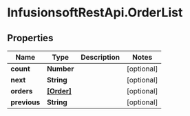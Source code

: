# InfusionsoftRestApi.OrderList

## Properties
Name | Type | Description | Notes
------------ | ------------- | ------------- | -------------
**count** | **Number** |  | [optional] 
**next** | **String** |  | [optional] 
**orders** | [**[Order]**](Order.md) |  | [optional] 
**previous** | **String** |  | [optional] 


